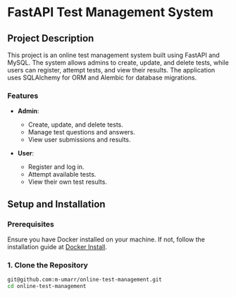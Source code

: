 # FastAPI Test Management System

## Project Description

This project is an online test management system built using FastAPI and MySQL. The system allows admins to create, update, and delete tests, while users can register, attempt tests, and view their results. The application uses SQLAlchemy for ORM and Alembic for database migrations.

### Features

- **Admin**:
  - Create, update, and delete tests.
  - Manage test questions and answers.
  - View user submissions and results.

- **User**:
  - Register and log in.
  - Attempt available tests.
  - View their own test results.

## Setup and Installation

### Prerequisites

Ensure you have Docker installed on your machine. If not, follow the installation guide at [Docker Install](https://docs.docker.com/get-docker/).

### 1. Clone the Repository

```bash
git@github.com:m-umarr/online-test-management.git
cd online-test-management
